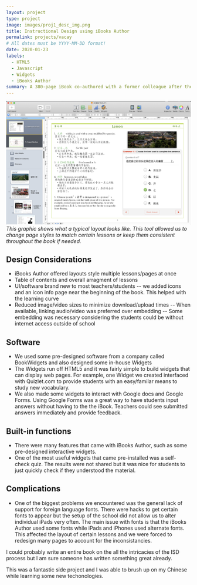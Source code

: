 ```yaml
---
layout: project
type: project
image: images/proj1_desc_img.png
title: Instructional Design using iBooks Author
permalink: projects/vacay
# All dates must be YYYY-MM-DD format!
date: 2020-01-23
labels:
  - HTML5
  - Javascript
  - Widgets
  - iBooks Author
summary: A 380-page iBook co-authored with a former colleague after the language school transitioned from PCs to Apple. The school issued MacBook Pros to the teachers and iPads to students. We worked on this project for about two months, roughly 4-6 hours daily until completion, and the book was subsequently used for teaching in a flipped classroom environment.   
---
```


<img class="ui medium right floated rounded image" src="../images/proj1_interactive_img.png">*This graphic shows what a typical layout looks like. This tool allowed us to change page styles to match certain lessons or keep them consistent throughout the book if needed.*

## Design Considerations
- iBooks Author offered layouts style multiple lessons/pages at once
- Table of contents and overall arragment of lessons
- UI/software brand new to most teachers/students
  -- we added icons and an icon info page near the beginning of the book. This helped with the learning curve
- Reduced image/video sizes to minimize download/upload times
  -- When available, linking audio/video was preferred over embedding
  -- Some embedding was necessary considering the students could be without internet access outside of school

## Software
- We used some pre-designed software from a company called BookWidgets and also designed some in-house Widgets
- The Widgets run off HTML5 and it was fairly simple to build widgets that can display web pages. For example, one Widget we created interfaced with Quizlet.com to provide students with an easy/familar means to study new vocabulary.
- We also made some widgets to interact with Google docs and Google Forms. Using Google Forms was a great way to have students input answers without having to the the iBook. Teachers could see submitted answers immediately and provide feedback.

## Built-in functions
- There were many features that came with iBooks Author, such as some pre-designed interactive widgets. 
- One of the most useful widgets that came pre-installed was a self-check quiz. The results were not shared but it was nice for students to just quickly check if they understood the material. 

## Complications
- One of the biggest problems we encountered was the general lack of support for foreign language fonts. There were hacks to get certain fonts to appear but the setup of the school did not allow us to alter individual iPads very often. The main issue with fonts is that the iBooks Author used some fonts while iPads and iPhones used alternate fonts. This affected the layout of certain lessons and we were forced to redesign many pages to account for the inconsistancies.

I could probably write an entire book on the all the intricacies of the ISD process but I am sure someone has written something great already. 

This was a fantastic side project and I was able to brush up on my Chinese while learning some new techonologies.





